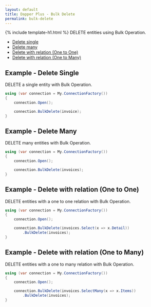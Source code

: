 ```yaml
---
layout: default
title: Dapper Plus - Bulk Delete
permalink: bulk-delete
---
```


{% include template-h1.html %}
DELETE entities using Bulk Operation.

- [Delete single](#example---delete-single)
- [Delete many](#example---delete-many)
- [Delete with relation (One to One)](#example---delete-with-relation-one-to-one)
- [Delete with relation (One to Many)](#example---delete-with-relation-one-to-many)

## Example - Delete Single
DELETE a single entity with Bulk Operation.

```csharp
using (var connection = My.ConnectionFactory())
{
    connection.Open();

    connection.BulkDelete(invoice);
}
```

## Example - Delete Many
DELETE many entities with Bulk Operation.

```csharp
using (var connection = My.ConnectionFactory())
{
    connection.Open();

    connection.BulkDelete(invoices);
}
```

## Example - Delete with relation (One to One)
DELETE entities with a one to one relation with Bulk Operation.

```csharp
using (var connection = My.ConnectionFactory())
{
    connection.Open();

	connection.BulkDelete(invoices.Select(x => x.Detail))
		.BulkDelete(invoices);
}
```

## Example - Delete with relation (One to Many)
DELETE entities with a one to many relation with Bulk Operation.

```csharp
using (var connection = My.ConnectionFactory())
{
    connection.Open();

	connection.BulkDelete(invoices.SelectMany(x => x.Items))
		.BulkDelete(invoices);
}
```
